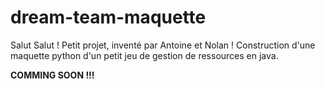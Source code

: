 # dream-team-maquette
Salut Salut ! 
Petit projet, inventé par Antoine et Nolan ! 
Construction d'une maquette python d'un petit jeu de gestion de ressources en java.

**COMMING SOON !!!**
